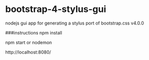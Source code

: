 # bootstrap-4-stylus-gui
nodejs gui app for generating a stylus port of bootstrap.css v4.0.0

###instructions
npm install

npm start
or 
nodemon

http://localhost:8080/
